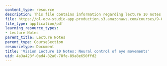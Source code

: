 ```yaml
---
content_type: resource
description: This file contains information regarding lecture 10 notes.
file: https://ol-ocw-studio-app-production.s3.amazonaws.com/courses/9-04-sensory-systems-fall-2013/4a3a423f0ad482a078fe89a8e650ffd2_MIT9_04F13_Vis10.pdf
file_type: application/pdf
learning_resource_types:
- Lecture Notes
parent_title: Lecture Notes
parent_type: CourseSection
resourcetype: Document
title: 'Vision Lecture 10 Notes: Neural control of eye movements'
uid: 4a3a423f-0ad4-82a0-78fe-89a8e650ffd2
---
```


